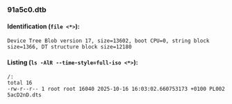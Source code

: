 ### 91a5c0.dtb
#### Identification (`file <*>`):
```
Device Tree Blob version 17, size=13602, boot CPU=0, string block size=1366, DT structure block size=12180
```
#### Listing (`ls -AlR --time-style=full-iso <*>`):
```
/:
total 16
-rw-r--r-- 1 root root 16040 2025-10-16 16:03:02.660753173 +0100 PL002 5acD2nD.dts
```

